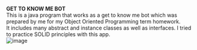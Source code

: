<b>GET TO KNOW ME BOT</b>
<br>This is a java program that works as a get to know me bot which was prepared by me for my Object Oriented Programming term homework.
<br>It includes many abstract and instance classes as well as interfaces. I tried to practice SOLID principles with this app.
<br>
![image](https://github.com/Aleyna-B/OOP_TermHw/assets/122743833/15dccb7d-7ff2-46c0-8520-5ae46389b88b)

